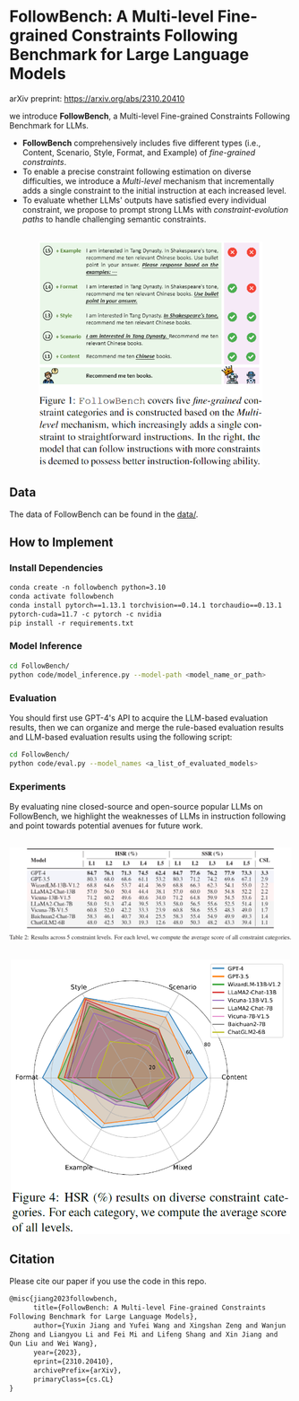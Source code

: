 # FollowBench: A Multi-level Fine-grained Constraints Following Benchmark for Large Language Models

arXiv preprint: https://arxiv.org/abs/2310.20410

we introduce **FollowBench**, a Multi-level Fine-grained Constraints Following Benchmark for LLMs.
- **FollowBench** comprehensively includes five different types (i.e., Content, Scenario, Style, Format, and Example) of _fine-grained constraints_. 
- To enable a precise constraint following estimation on diverse difficulties, we introduce a _Multi-level_ mechanism that incrementally adds a single constraint to the initial instruction at each increased level. 
- To evaluate whether LLMs' outputs have satisfied every individual constraint, we propose to prompt strong LLMs with _constraint-evolution paths_ to handle challenging semantic constraints. 

<p align="center">
    <br>
    <img src="figures/intro.png" width="400"/>
    <br>
</p>


## Data
The data of FollowBench can be found in the [data/](data/).


## How to Implement

### Install Dependencies

```
conda create -n followbench python=3.10
conda activate followbench
conda install pytorch==1.13.1 torchvision==0.14.1 torchaudio==0.13.1 pytorch-cuda=11.7 -c pytorch -c nvidia
pip install -r requirements.txt
```

### Model Inference
```bash
cd FollowBench/
python code/model_inference.py --model-path <model_name_or_path>
```

### Evaluation
You should first use GPT-4's API to acquire the LLM-based evaluation results, then we can organize and merge the rule-based evaluation results and LLM-based evaluation results using the following script:
```bash
cd FollowBench/
python code/eval.py --model_names <a_list_of_evaluated_models>
```

### Experiments
By evaluating nine closed-source and open-source popular LLMs on FollowBench, we highlight the weaknesses of LLMs in instruction following and point towards potential avenues for future work.

<p align="center">
    <br>
    <img src="figures/level.png" width="800"/>
    <br>
</p>

<p align="center">
    <br>
    <img src="figures/category.png" width="500"/>
    <br>
</p>


## Citation
Please cite our paper if you use the code in this repo.
```
@misc{jiang2023followbench,
      title={FollowBench: A Multi-level Fine-grained Constraints Following Benchmark for Large Language Models}, 
      author={Yuxin Jiang and Yufei Wang and Xingshan Zeng and Wanjun Zhong and Liangyou Li and Fei Mi and Lifeng Shang and Xin Jiang and Qun Liu and Wei Wang},
      year={2023},
      eprint={2310.20410},
      archivePrefix={arXiv},
      primaryClass={cs.CL}
}
```
